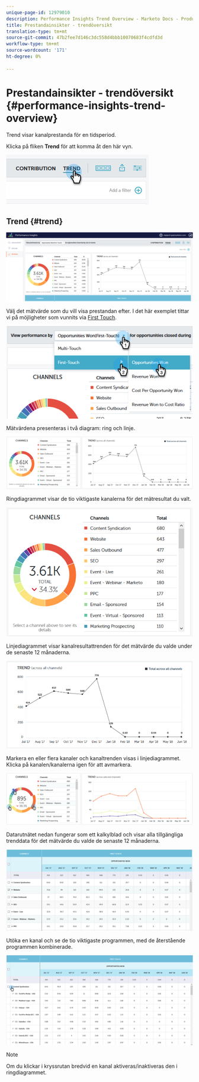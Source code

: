```yaml
---
unique-page-id: 12979010
description: Performance Insights Trend Overview - Marketo Docs - Produktdokumentation
title: Prestandainsikter - trendöversikt
translation-type: tm+mt
source-git-commit: 47b2fee7d146c3dc558d4bbb10070683f4cdfd3d
workflow-type: tm+mt
source-wordcount: '171'
ht-degree: 0%

---
```



# Prestandainsikter - trendöversikt {#performance-insights-trend-overview}

Trend visar kanalprestanda för en tidsperiod.

Klicka på fliken **Trend** för att komma åt den här vyn.

![](assets/1.png)

## Trend {#trend}

![](assets/2-1.png)

Välj det mätvärde som du vill visa prestandan efter. I det här exemplet tittar vi på möjligheter som vunnits via [First Touch](http://docs.marketo.com/display/DOCS/Understanding+Attribution).

![](assets/3-2.png)

Mätvärdena presenteras i två diagram: ring och linje.

![](assets/4-1.png)

Ringdiagrammet visar de tio viktigaste kanalerna för det mätresultat du valt.

![](assets/5-2.png)

Linjediagrammet visar kanalresultattrenden för det mätvärde du valde under de senaste 12 månaderna.

![](assets/6-1.png)

Markera en eller flera kanaler och kanaltrenden visas i linjediagrammet. Klicka på kanalen/kanalerna igen för att avmarkera.

![](assets/7.png)

Datarutnätet nedan fungerar som ett kalkylblad och visar alla tillgängliga trenddata för det mätvärde du valde de senaste 12 månaderna.

![](assets/8.png)

Utöka en kanal och se de tio viktigaste programmen, med de återstående programmen kombinerade.

![](assets/9-1.png)

>[!NOTE]
>
>Om du klickar i kryssrutan bredvid en kanal aktiveras/inaktiveras den i ringdiagrammet.

